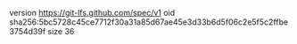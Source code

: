 version https://git-lfs.github.com/spec/v1
oid sha256:5bc5728c45ce7712f30a31a85d67ae45e3d33b6d5f06c2e5f5c2ffbe3754d39f
size 36
